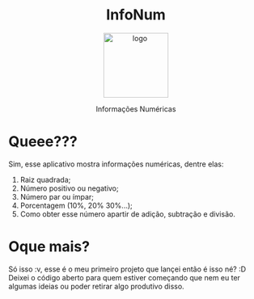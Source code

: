
<h1 align="center">InfoNum</h1>
<p align="center"><a><img src="https://i.imgur.com/KjNcSCC.jpg" title="logo" width="128" height="128"/></a></p>
<p align="center">Informações Numéricas</p>



# Queee???

Sim, esse aplicativo mostra informações numéricas, dentre elas:
1. Raiz quadrada;
2. Número positivo ou negativo;
3. Número par ou ímpar;
4. Porcentagem (10%, 20% 30%...);
5. Como obter esse número apartir de adição, subtração e divisão.
# Oque mais?
Só isso :v, esse é o meu primeiro projeto que lançei então é isso né? :D
Deixei o código aberto para quem estiver começando que nem eu ter algumas ideias ou poder retirar algo produtivo disso.
